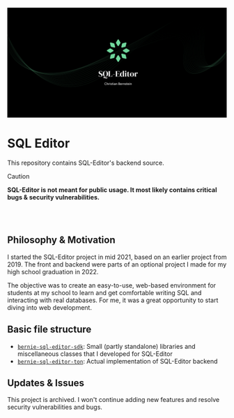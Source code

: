 ![Banner](https://github.com/christian-bernstein/sql-editor-web/blob/48031558c42cdb084b49631138a75a8179821afb/sql-editor-banner.png?raw=true)

# SQL Editor

This repository contains SQL-Editor's backend source. 
<br>
> [!CAUTION]
> **SQL-Editor is not meant for public usage. It most likely contains critical bugs & security vulnerabilities.**
> 

<br>
<br>

## Philosophy & Motivation
I started the SQL-Editor project in mid 2021, based on an earlier project from 2019. 
The front and backend were parts of an optional project I made for my high school graduation in 2022.

The objective was to create an easy-to-use, web-based environment for students at my school to learn and get comfortable 
writing SQL and interacting with real databases. For me, it was a great opportunity to start diving into web development.

## Basic file structure
- [`bernie-sql-editor-sdk`](bernie-sql-editor-sdk/): Small (partly standalone) libraries and miscellaneous classes that I developed for SQL-Editor
- [`bernie-sql-editor-ton`](bernie-sql-editor-ton/): Actual implementation of SQL-Editor backend

## Updates & Issues
This project is archived. I won't continue adding new features and resolve security vulnerabilities and bugs.
